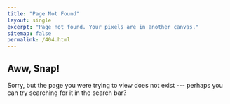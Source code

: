 ```yaml
---
title: "Page Not Found"
layout: single
excerpt: "Page not found. Your pixels are in another canvas."
sitemap: false
permalink: /404.html
---
```


## Aww, Snap!

Sorry, but the page you were trying to view does not exist --- perhaps you can try searching for it in the search bar?

<script>
  var GOOG_FIXURL_LANG = 'en';
  var GOOG_FIXURL_SITE = '{{ site.url }}'
</script>
<script src="https://linkhelp.clients.google.com/tbproxy/lh/wm/fixurl.js">
</script>
